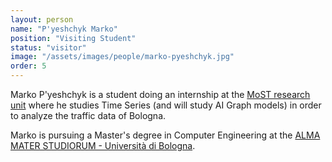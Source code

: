 ```yaml
---
layout: person
name: "P'yeshchyk Marko"
position: "Visiting Student"
status: "visitor"
image: "/assets/images/people/marko-pyeshchyk.jpg"
order: 5
---
```


Marko P'yeshchyk is a student doing an internship at the [MoST research unit](/) where he studies Time Series (and will study AI Graph models) in order to analyze the traffic data of Bologna.

Marko is pursuing a Master's degree in Computer Engineering at the [ALMA MATER STUDIORUM - Università di Bologna](https://corsi.unibo.it/magistrale/ingegneriainformatica).


